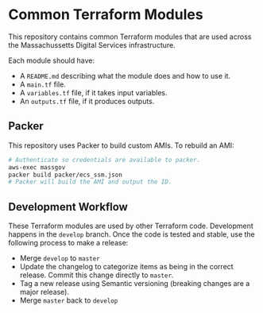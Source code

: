 # Common Terraform Modules

This repository contains common Terraform modules that are used across the Massachussetts Digital Services infrastructure.

Each module should have:

* A `README.md` describing what the module does and how to use it.
* A `main.tf` file.
* A `variables.tf` file, if it takes input variables.
* An `outputs.tf` file, if it produces outputs.

Packer
------

This repository uses Packer to build custom AMIs. To rebuild an AMI:

```bash
# Authenticate so credentials are available to packer.
aws-exec massgov
packer build packer/ecs_ssm.json
# Packer will build the AMI and output the ID.
```

Development Workflow
--------------------

These Terraform modules are used by other Terraform code.  Development happens in the `develop` branch.  Once the code is tested and stable, use the following process to make a release:

* Merge `develop` to `master`
* Update the changelog to categorize items as being in the correct release.  Commit this change directly to `master`.
* Tag a new release using Semantic versioning (breaking changes are a major release).
* Merge `master` back to `develop`
